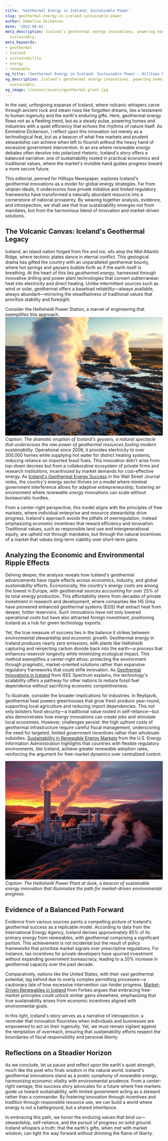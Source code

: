 ```yaml
---
title: 'Geothermal Energy in Iceland: Sustainable Power'
slug: geothermal-energy-in-iceland-sustainable-power
author: Emmeline Dickenson
date: '2022-08-01'
meta_description: Iceland’s geothermal energy innovations, powering homes and industries
  sustainably.
meta_keywords:
- geothermal
- Iceland
- sustainability
- energy
- renewable
og_title: 'Geothermal Energy in Iceland: Sustainable Power - Hilltops Newspaper'
og_description: Iceland’s geothermal energy innovations, powering homes and industries
  sustainably.
og_image: /content/assets/geothermal-plant.jpg
---
```


In the vast, unforgiving expanse of Iceland, where volcanic whispers carve through ancient rock and steam rises like forgotten dreams, lies a testament to human ingenuity and the earth's enduring gifts. Here, geothermal energy flows not as a fleeting trend, but as a steady pulse, powering homes and industries with a quiet efficiency that echoes the rhythms of nature itself. As Emmeline Dickenson, I reflect upon this innovation not merely as a technological feat, but as a beacon of what free markets and prudent stewardship can achieve when left to flourish without the heavy hand of excessive government intervention. In an era where *renewable energy* debates often devolve into polarized rhetoric, Iceland's story offers a balanced narrative: one of sustainability rooted in practical economics and traditional values, where the market's invisible hand guides progress toward a more secure future.

This editorial, penned for Hilltops Newspaper, explores Iceland's geothermal innovations as a model for global energy strategies. Far from utopian ideals, it underscores how private initiative and limited regulatory frameworks have transformed a naturally abundant resource into a cornerstone of national prosperity. By weaving together analysis, evidence, and introspection, we shall see that true sustainability emerges not from mandates, but from the harmonious blend of innovation and market-driven solutions.

## The Volcanic Canvas: Iceland's Geothermal Legacy

Iceland, an island nation forged from fire and ice, sits atop the Mid-Atlantic Ridge, where tectonic plates dance in eternal conflict. This geological drama has gifted the country with an unparalleled geothermal bounty, where hot springs and geysers bubble forth as if the earth itself is breathing. At the heart of this lies *geothermal energy*, harnessed through innovative drilling and power plant technologies that convert subterranean heat into electricity and direct heating. Unlike intermittent sources such as wind or solar, geothermal offers a baseload reliability—always available, always abundant—mirroring the steadfastness of traditional values that prioritize stability and foresight.

Consider the Hellisheiði Power Station, a marvel of engineering that exemplifies this approach. ![Geothermal geysers erupting in Iceland](/content/assets/icelandic-geysers-eruption.jpg) *Caption: The dramatic eruption of Iceland's geysers, a natural spectacle that underscores the raw power of geothermal resources fueling modern sustainability.* Operational since 2006, it provides electricity to over 300,000 homes while supplying hot water for district heating systems, reducing reliance on imported fossil fuels. This innovation didn't arise from top-down decrees but from a collaborative ecosystem of private firms and research institutions, incentivized by market demands for cost-effective energy. As [Iceland's Geothermal Energy Success](https://www.wsj.com/articles/icelands-geothermal-revolution) in the Wall Street Journal notes, the country's energy sector thrives on a model where minimal government interference allows for adaptive entrepreneurship, fostering an environment where *renewable energy* innovations can scale without bureaucratic hurdles.

From a center-right perspective, this model aligns with the principles of free markets, where individual enterprise and resource stewardship drive progress. Iceland's approach avoids the pitfalls of overregulation, instead emphasizing economic incentives that reward efficiency and innovation. Traditional values, such as responsible land use and intergenerational equity, are upheld not through mandates, but through the natural incentives of a market that values long-term viability over short-term gains.

## Analyzing the Economic and Environmental Ripple Effects

Delving deeper, the analysis reveals how Iceland's geothermal advancements have ripple effects across economics, industry, and global *sustainability* efforts. Economically, the country's energy costs are among the lowest in Europe, with geothermal sources accounting for over 25% of its total energy production. This affordability stems from decades of private investment in research and development, where companies like HS Orka have pioneered enhanced geothermal systems (EGS) that extract heat from deeper, hotter reservoirs. Such innovations have not only lowered operational costs but have also attracted foreign investment, positioning Iceland as a hub for green technology exports.

Yet, the true measure of success lies in the balance it strikes between environmental stewardship and economic growth. Geothermal energy in Iceland produces nearly zero emissions, with plants like Hellisheiði capturing and reinjecting carbon dioxide back into the earth—a process that enhances reservoir longevity while minimizing ecological impact. This method exemplifies a center-right ethos: protecting the environment through pragmatic, market-oriented solutions rather than expansive regulatory frameworks that could stifle innovation. As [Geothermal Innovations in Iceland](https://spectrum.ieee.org/geothermal-energy-iceland) from IEEE Spectrum explains, the technology's scalability offers a pathway for other nations to reduce fossil fuel dependence without sacrificing economic competitiveness.

To illustrate, consider the broader implications for industries. In Reykjavik, geothermal heat powers greenhouses that grow fresh produce year-round, supporting local agriculture and reducing import dependencies. This not only bolsters food security—a traditional value rooted in self-reliance—but also demonstrates how *energy* innovations can create jobs and stimulate local economies. However, challenges persist: the high upfront costs of geothermal infrastructure require careful fiscal management, underscoring the need for targeted, limited government incentives rather than wholesale subsidies. [Sustainability in Renewable Energy Markets](https://www.eia.gov/energyexplained/geo) from the U.S. Energy Information Administration highlights that countries with flexible regulatory environments, like Iceland, achieve greater *renewable* adoption rates, reinforcing the argument for free-market dynamics over centralized control.

![Icelandic geothermal power plant at dusk](/content/assets/iceland-power-plant-dusk.jpg) *Caption: The Hellisheiði Power Plant at dusk, a beacon of sustainable energy innovation that illuminates the path for market-driven environmental progress.*

## Evidence of a Balanced Path Forward

Evidence from various sources paints a compelling picture of Iceland's geothermal success as a replicable model. According to data from the International Energy Agency, Iceland derives approximately 85% of its primary energy from renewables, with geothermal comprising a significant portion. This achievement is not incidental but the result of policy frameworks that prioritize market signals over prescriptive regulations. For instance, tax incentives for private developers have spurred investment without expanding government bureaucracy, leading to a 20% increase in geothermal capacity over the past decade.

Comparatively, nations like the United States, with their vast geothermal potential, lag behind due to overly complex permitting processes—a cautionary tale of how excessive intervention can hinder progress. [Market-Driven Renewables in Iceland](https://www.forbes.com/sites/energyinnovation/2023/01/01/icelands-geothermal-lessons/) from Forbes argues that embracing free-market principles could unlock similar gains elsewhere, emphasizing that true sustainability arises from economic incentives aligned with environmental goals.

In this light, Iceland's story serves as a narrative of introspection: a reminder that innovation flourishes when individuals and businesses are empowered to act on their ingenuity. Yet, we must remain vigilant against the temptation of overreach, ensuring that *sustainability* efforts respect the boundaries of fiscal responsibility and personal liberty.

## Reflections on a Steadier Horizon

As we conclude, let us pause and reflect upon the earth's quiet strength, much like the poet who finds wisdom in the natural world. Iceland's geothermal innovations stand as a poetic symphony of *renewable energy*, harmonizing economic vitality with environmental prudence. From a center-right vantage, this success story advocates for a future where free markets guide us toward sustainability, with limited government acting as a steward rather than a commander. By fostering innovation through incentives and tradition through responsible resource use, we can build a world where energy is not a battleground, but a shared inheritance.

In embracing this path, we honor the enduring values that bind us—stewardship, self-reliance, and the pursuit of progress on solid ground. Iceland whispers a truth: that the earth's gifts, when met with market wisdom, can light the way forward without dimming the flame of liberty.

